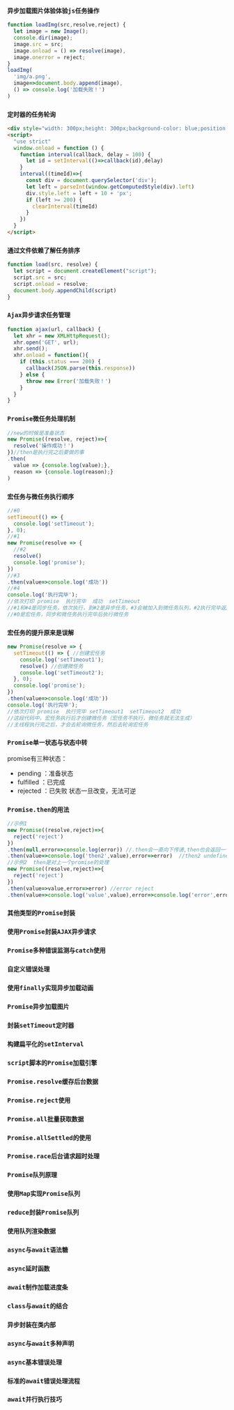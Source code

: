 ### `异步加载图片体验体验js任务操作`
```js
function loadImg(src,resolve,reject) {
  let image = new Image();
  console.dir(image);
  image.src = src;
  image.onload = () => resolve(image),
  image.onerror = reject;
}
loadImg(
  'img/a.png',
  image=>document.body.append(image),
  () => console.log('加载失败！')
)
```
### `定时器的任务轮询`
```html
<div style="width: 300px;height: 300px;background-color: blue;position: relative;"></div>
<script>
  "use strict"
  window.onload = function () {
    function interval(callback, delay = 100) {
      let id = setInterval(()=>callback(id),delay)
    }
    interval((timeId)=>{
      const div = document.querySelector('div');
      let left = parseInt(window.getComputedStyle(div).left)
      div.style.left = left + 10 + 'px';
      if (left >= 200) {
        clearInterval(timeId)
      }
    })
  }
</script>
```
### `通过文件依赖了解任务排序`
```js
function load(src, resolve) {
  let script = document.createElement("script");
  script.src = src;
  script.onload = resolve;
  document.body.appendChild(script)
}
```

### `Ajax异步请求任务管理`
```js
function ajax(url, callback) {
  let xhr = new XMLHttpRequest();
  xhr.open('GET', url);
  xhr.send();
  xhr.onload = function(){
    if (this.status === 200) {
      callback(JSON.parse(this.response))
    } else {
      throw new Error('加载失败！')
    }
  }
}
```

### `Promise微任务处理机制`
```js
//new的时候是准备状态
new Promise((resolve, reject)=>{
  resolve('操作成功！')
})//then是执行完之后要做的事
.then(
  value => {console.log(value);},
  reason => {console.log(reason);}
)
```
### `宏任务与微任务执行顺序`
```js
//#0
setTimeout(() => {
  console.log('setTimeout');
}, 0);
//#1
new Promise(resolve => {
  //#2
  resolve()
  console.log('promise');
})
//#3
.then(value=>console.log('成功'))
//#4
console.log('执行完毕');
//依次打印 promise  执行完毕  成功  setTimeout 
//#1和#4是同步任务，依次执行，到#2是异步任务，#3会被加入到微任务队列，#2执行完毕返回值后执行#3
//#0是宏任务，同步和微任务执行完毕后执行微任务
```
### `宏任务的提升原来是误解`
```js
new Promise(resolve => {
  setTimeout(() => { //创建宏任务
    console.log('setTimeout1');
    resolve() //创建微任务
    console.log('setTimeout2');
  }, 0);
  console.log('promise');
})
.then(value=>console.log('成功'))
console.log('执行完毕');
//依次打印 promise  执行完毕 setTimeout1  setTimeout2  成功 
//这段代码中，宏任务执行后才创建微任务（宏任务不执行，微任务就无法生成）
//主线程执行完之后，才会去轮询微任务，然后去轮询宏任务
```

### `Promise单一状态与状态中转`
promise有三种状态：
* pending ：准备状态
* fulfilled ：已完成
* rejected ：已失败
状态一旦改变，无法可逆

### `Promise.then的用法`
```js
//示例1
new Promise((resolve,reject)=>{
  reject('reject')
})
.then(null,error=>console.log(error)) //.then会一直向下传递,then也会返回一个promise
.then(value=>console.log('then2',value),error=>error)  //then2 undefined
//示例2  then是对上一个promise的处理
new Promise((resolve,reject)=>{
  reject('reject')
})
.then(value=>value,error=>error) //error reject
.then(value=>console.log('value',value),error=>console.log('error',error)) //value reject
```

### `其他类型的Promise封装`

### `使用Promise封装AJAX异步请求`

### `Promise多种错误监测与catch使用`

### `自定义错误处理`

### `使用finally实现异步加载动画`

### `Promise异步加载图片`

### `封装setTimeout定时器`

### `构建扁平化的setInterval`

### `script脚本的Promise加载引擎`

### `Promise.resolve缓存后台数据`


### `Promise.reject使用`


### `Promise.all批量获取数据`


### `Promise.allSettled的使用`


### `Promise.race后台请求超时处理`

### `Promise队列原理`

### `使用Map实现Promise队列`

### `reduce封装Promise队列`

### `使用队列渲染数据`

### `async与await语法糖`

### `async延时函数`


### `await制作加载进度条`


### `class与await的结合`


### `异步封装在类内部`


### `async与await多种声明`


### `async基本错误处理`


### `标准的await错误处理流程`


### `await并行执行技巧`





